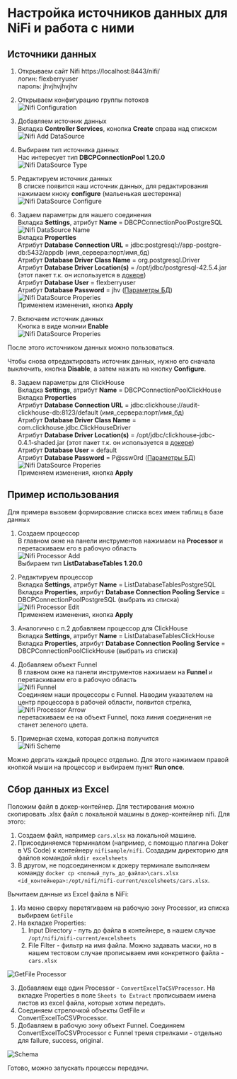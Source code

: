 # Настройка источников данных для NiFi и работа с ними

## Источники данных

1. Открываем сайт Nifi https://localhost:8443/nifi/
</br>логин: flexberryuser
</br>пароль: jhvjhvjhvjhv

2. Открываем конфигурацию группы потоков
</br>![Nifi Configuration](images/nifi_flow_configuration.png)

3. Добавляем источник данных
</br>Вкладка **Controller Services**, конопка **Create** справа над списком
</br>![Nifi Add DataSource](images/nifi_ds_add.png)

4. Выбираем тип источника данных
</br>Нас интересует тип **DBCPConnectionPool 1.20.0**
</br>![Nifi DataSource Type](images/nifi_ds_type.png)

5. Редактируем источник данных
</br>В списке появится наш источник данных, для редактирования нажимаем кноку **configure** (мальенькая шестеренка)
</br>![Nifi DataSource Configure](images/nifi_ds_type_configure.png)

6. Задаем параметры для нашего соединения
</br>Вкладка **Settings**, атрибут **Name** = DBCPConnectionPoolPostgreSQL
</br>![Nifi DataSource Name](images/nifi_ds_type_configure_name.png)
</br>Вкладка **Properties**
</br>Атрибут **Database Connection URL** = jdbc:postgresql://app-postgre-db:5432/appdb (имя_сервера:порт/имя_бд)
</br>Атрибут **Database Driver Class Name** = org.postgresql.Driver
</br>Атрибут **Database Driver Location(s)** = /opt/jdbc/postgresql-42.5.4.jar (этот пакет т.к. он используется в [докере](https://github.com/Flexberry/Flexberry.NiFiSample/blob/ac70635e8c4cc7626efa6fe3f48e6e90bb646020/src/Docker/Dockerfile.NiFi#L9))
</br>Атрибут **Database User** = flexberryuser
</br>Атрибут **Database Password** = jhv ([Параметры БД](https://github.com/Flexberry/Flexberry.NiFiSample/blob/ac70635e8c4cc7626efa6fe3f48e6e90bb646020/src/Docker/SQL/Dockerfile.PostgreSql#L4))
</br>![Nifi DataSource Properies](images/nifi_ds_type_configure_props.png)
</br>Применяем изменения, кнопка **Apply**

7. Включаем источник данных
</br>Кнопка в виде молнии **Enable**
</br>![Nifi DataSource Properies](images/nifi_ds_type_enable.png)

После этого источником данных можно пользоваться.

Чтобы снова отредактировать источник данных, нужно его сначала выключить, кнопка **Disable**, а затем нажать на кнопку **Configure**.

8. Задаем параметры для ClickHouse
</br>Вкладка **Settings**, атрибут **Name** = DBCPConnectionPoolClickHouse
</br>Вкладка **Properties**
</br>Атрибут **Database Connection URL** = jdbc:clickhouse://audit-clickhouse-db:8123/default (имя_сервера:порт/имя_бд)
</br>Атрибут **Database Driver Class Name** = com.clickhouse.jdbc.ClickHouseDriver
</br>Атрибут **Database Driver Location(s)** = /opt/jdbc/clickhouse-jdbc-0.4.1-shaded.jar (этот пакет т.к. он используется в [докере](https://github.com/Flexberry/Flexberry.NiFiSample/blob/ac70635e8c4cc7626efa6fe3f48e6e90bb646020/src/Docker/Dockerfile.NiFi#L9))
</br>Атрибут **Database User** = default
</br>Атрибут **Database Password** = P@ssw0rd ([Параметры БД](https://github.com/Flexberry/Flexberry.NiFiSample/blob/ac70635e8c4cc7626efa6fe3f48e6e90bb646020/src/Docker/SQL/Dockerfile.ClickHouse#L8))
</br>![Nifi DataSource Properies](images/nifi_ds_type_clickhouse.png)
</br>Применяем изменения, кнопка **Apply**

## Пример использования

Для примера вызовем формирование списка всех имен таблиц в базе данных

1. Создаем процессор
</br>В главном окне на панели инструментов нажимаем на **Processor** и перетаскиваем его в рабочую область
</br>![Nifi Processor Add](images/nifi_procc_add.png)
</br>Выбираем тип **ListDatabaseTables 1.20.0**

2. Редактируем процессор
</br>Вкладка **Settings**, атрибут **Name** = ListDatabaseTablesPostgreSQL
</br>Вкладка **Properties**, атрибут **Database Connection Pooling Service** = DBCPConnectionPoolPostgreSQL (выбрать из списка)
</br>![Nifi Processor Edit](images/nifi_procc_edit.png)
</br>Применяем изменения, кнопка **Apply**

3. Аналогично с п.2 добавляем процессор для ClickHouse
</br>Вкладка **Settings**, атрибут **Name** = ListDatabaseTablesClickHouse
</br>Вкладка **Properties**, атрибут **Database Connection Pooling Service** = DBCPConnectionPoolClickHouse (выбрать из списка)

4. Добавляем объект Funnel
</br>В главном окне на панели инструментов нажимаем на **Funnel** и перетаскиваем его в рабочую область
</br>![Nifi Funnel](images/nifi_funnel.png)
</br>Соединяем наши процессоры с Funnel. Наводим указателем на центр процессора в рабочей области, появится стрелка, 
</br>![Nifi Processor Arrow](images/nifi_proc_arrow.png)
</br>перетаскиваем ее на объект Funnel, пока линия соединения не станет зеленого цвета.

5. Примерная схема, которая должна получится
</br>![Nifi Scheme](images/nifi_scheme.png)

Можно дергать каждый процесс отдельно. Для этого нажимаем правой кнопкой мыши на процессор и выбираем пункт **Run once**.

## Сбор данных из Excel

Положим файл в докер-контейнер. Для тестирования можно скопировать .xlsx файл с локальной машины в докер-контейнер nifi. Для этого:

1. Создаем файл, например `cars.xlsx` на локальной машине.
2. Присоединяемся терминалом (например, с помощью плагина Doker в VS Code) к контейнеру `nifisample/nifi`. Создадим директорию для файлов командой `mkdir excelsheets`
3. В другом, не подсоединенном к докеру терминале выполняем команду `docker cp <полный_путь_до_файла>\cars.xlsx <id_контейнера>:/opt/nifi/nifi-current/excelsheets/cars.xlsx`.

Вычитаем данные из Excel файла в NiFi:

1. Из меню сверху перетягиваем на рабочую зону Processor, из списка выбираем `GetFile`
2. На вкладке Properties:
   1. Input Directory - путь до файла в контейнере, в нашем случае `/opt/nifi/nifi-current/excelsheets`
   2. File Filter - фильтр на имя файла. Можно задавать маски, но в нашем тестовом случае прописываем имя конкретного файла - `cars.xlsx`

![GetFile Processor](images/getfile.png)

3. Добавляем еще один Processor - `ConvertExcelToCSVProcessor`. На вкладке Properties в поле `Sheets to Extract` прописываем имена листов из excel файла, которые хотим передать.
4. Соединяем стрелочкой объекты GetFile и ConvertExcelToCSVProcessor.
5. Добавляем в рабочую зону объект Funnel. Соединяем ConvertExcelToCSVProcessor с Funnel тремя стрелками - отдельно для failure, success, original.

![Schema](images/schema.png)

Готово, можно запускать процессы передачи.
